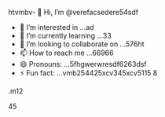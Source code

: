 htvmbv- 👋 Hi, I’m @verefacsedere54sdf
- 👀 I’m interested in ...ad
- 🌱 I’m currently learning ...33
- 💞️ I’m looking to collaborate on ...576ht
- 📫 How to reach me ...66966
- 😄 Pronouns: ...5fhgwerwresdf6263dsf
- ⚡ Fun fact: ...vmb254425xcv345xcv5115
8
<!---52151sadqw666
verefacsedere/verefacsedere is a ✨ special ✨ repository because its `R66EADME.md` (this file) appears on your GitHub profile.54
You can click the Preview link to take a look at59 your changes.12
--->.m12
45
